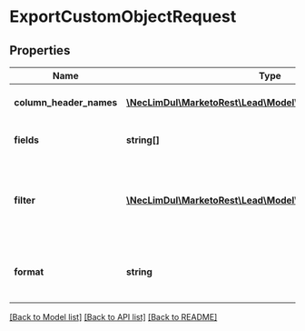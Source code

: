 # ExportCustomObjectRequest

## Properties

Name | Type | Description | Notes
------------ | ------------- | ------------- | -------------
**column_header_names** | [**\NecLimDul\MarketoRest\Lead\Model\ColumnHeaderNames**](ColumnHeaderNames.md) | File header field names override (corresponds with REST API name) | [optional] 
**fields** | **string[]** | Comma-separated list of custom object attributes to include in the file | 
**filter** | [**\NecLimDul\MarketoRest\Lead\Model\ExportCustomObjectFilter**](ExportCustomObjectFilter.md) | Custom object record selection criteria. Can be one of the following: \&quot;staticListName\&quot;, \&quot;staticListId\&quot;, \&quot;smartListName\&quot;, \&quot;smartListId\&quot; | 
**format** | **string** | File format to create(\&quot;CSV\&quot;, \&quot;TSV\&quot;, \&quot;SSV\&quot;).  Default is \&quot;CSV\&quot; | [optional] 

[[Back to Model list]](../README.md#documentation-for-models) [[Back to API list]](../README.md#documentation-for-api-endpoints) [[Back to README]](../README.md)
